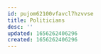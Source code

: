```yaml
---
id: pujom62100vfavcl7hzvvse
title: Politicians
desc: ''
updated: 1656262406296
created: 1656262406296
---
```



